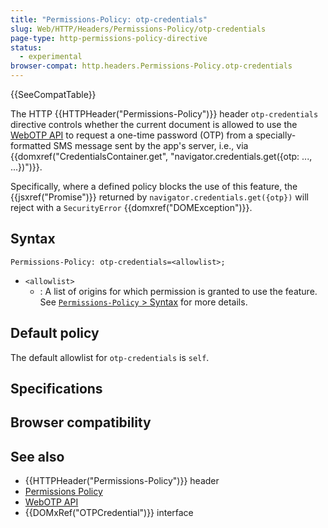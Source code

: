 ```yaml
---
title: "Permissions-Policy: otp-credentials"
slug: Web/HTTP/Headers/Permissions-Policy/otp-credentials
page-type: http-permissions-policy-directive
status:
  - experimental
browser-compat: http.headers.Permissions-Policy.otp-credentials
---
```


 {{SeeCompatTable}}

The HTTP {{HTTPHeader("Permissions-Policy")}} header `otp-credentials` directive controls whether the current document is allowed to use the [WebOTP API](/Web/API/WebOTP_API) to request a one-time password (OTP) from a specially-formatted SMS message sent by the app's server, i.e., via {{domxref("CredentialsContainer.get", "navigator.credentials.get({otp: ..., ...})")}}.

Specifically, where a defined policy blocks the use of this feature, the {{jsxref("Promise")}} returned by `navigator.credentials.get({otp})` will reject with a `SecurityError` {{domxref("DOMException")}}.

## Syntax

```http
Permissions-Policy: otp-credentials=<allowlist>;
```

- `<allowlist>`
  - : A list of origins for which permission is granted to use the feature. See [`Permissions-Policy` > Syntax](/Web/HTTP/Headers/Permissions-Policy#syntax) for more details.

## Default policy

The default allowlist for `otp-credentials` is `self`.

## Specifications



## Browser compatibility



## See also

- {{HTTPHeader("Permissions-Policy")}} header
- [Permissions Policy](/Web/HTTP/Permissions_Policy)
- [WebOTP API](/Web/API/WebOTP_API)
- {{DOMxRef("OTPCredential")}} interface
